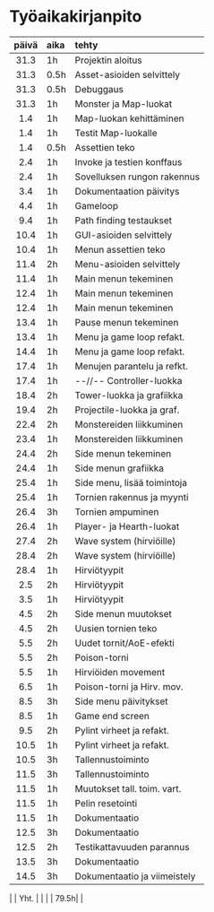 # Työaikakirjanpito

| päivä | aika | tehty                      |
| :----:|:-----| :--------------------------|
| 31.3  | 1h   | Projektin aloitus          |
| 31.3  | 0.5h | Asset-asioiden selvittely  |
| 31.3  | 0.5h | Debuggaus                  |
| 31.3  | 1h   | Monster ja Map-luokat      |
| 1.4   | 1h   | Map-luokan kehittäminen    |
| 1.4   | 1h   | Testit Map-luokalle        |
| 1.4   | 0.5h | Assettien teko             |
| 2.4   | 1h   | Invoke ja testien konffaus |
| 2.4   | 1h   | Sovelluksen rungon rakennus|
| 3.4   | 1h   | Dokumentaation päivitys    |
| 4.4   | 1h   | Gameloop                   |
| 9.4   | 1h   | Path finding testaukset    |
| 10.4  | 1h   | GUI-asioiden selvittely    |
| 10.4  | 1h   | Menun assettien teko       |
| 11.4  | 2h   | Menu-asioiden selvittely   |
| 11.4  | 1h   | Main menun tekeminen       |
| 12.4  | 1h   | Main menun tekeminen       |
| 12.4  | 1h   | Main menun tekeminen       |
| 13.4  | 1h   | Pause menun tekeminen      |
| 13.4  | 1h   | Menu ja game loop refakt.  |
| 14.4  | 1h   | Menu ja game loop refakt.  |
| 17.4  | 1h   | Menujen parantelu ja refkt.|
| 17.4  | 1h   | --//-- Controller-luokka   |
| 18.4  | 2h   | Tower-luokka ja grafiikka  |
| 19.4  | 2h   | Projectile-luokka ja graf. |
| 22.4  | 2h   | Monstereiden liikkuminen   |
| 23.4  | 1h   | Monstereiden liikkuminen   |
| 24.4  | 2h   | Side menun tekeminen       |
| 24.4  | 1h   | Side menun grafiikka       |
| 25.4  | 1h   | Side menu, lisää toimintoja|
| 25.4  | 1h   | Tornien rakennus ja myynti |
| 26.4  | 3h   | Tornien ampuminen          |
| 26.4  | 1h   | Player- ja Hearth-luokat   |
| 27.4  | 2h   | Wave system (hirviöille)   |
| 28.4  | 2h   | Wave system (hirviöille)   |
| 28.4  | 1h   | Hirviötyypit               |
| 2.5   | 2h   | Hirviötyypit               |
| 3.5   | 1h   | Hirviötyypit               |
| 4.5   | 2h   | Side menun muutokset       |
| 4.5   | 2h   | Uusien tornien teko        |
| 5.5   | 2h   | Uudet tornit/AoE-efekti    |
| 5.5   | 2h   | Poison-torni               |
| 5.5   | 1h   | Hirviöiden movement        |
| 6.5   | 1h   | Poison-torni ja Hirv. mov. |
| 8.5   | 3h   | Side menu päivitykset      |
| 8.5   | 1h   | Game end screen            |
| 9.5   | 2h   | Pylint virheet ja refakt.  |
| 10.5  | 1h   | Pylint virheet ja refakt.  |
| 10.5  | 3h   | Tallennustoiminto          |
| 11.5  | 3h   | Tallennustoiminto          |
| 11.5  | 1h   | Muutokset tall. toim. vart.|
| 11.5  | 1h   | Pelin resetointi           |
| 11.5  | 1h   | Dokumentaatio              |
| 12.5  | 3h   | Dokumentaatio              |
| 12.5  | 2h   | Testikattavuuden parannus  |
| 13.5  | 3h   | Dokumentaatio              |
| 14.5  | 3h   | Dokumentaatio ja viimeistely|

|       | Yht. |                            |
|       | 79.5h|                            |



